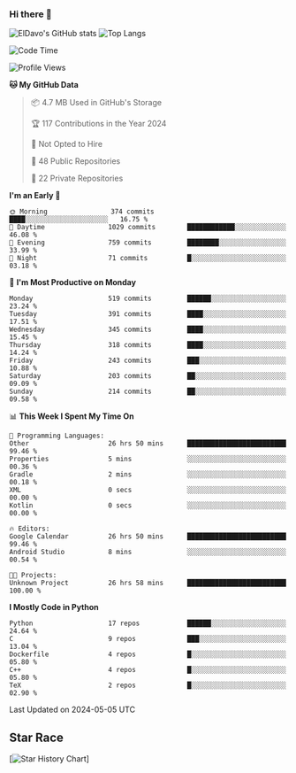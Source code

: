 ### Hi there 👋
![ElDavo's GitHub stats](https://github-readme-stats.vercel.app/api?username=ElDavoo&show_icons=true&theme=chartreuse-dark)
![Top Langs](https://github-readme-stats.vercel.app/api/top-langs/?username=ElDavoo&theme=chartreuse-dark&layout=compact)

<!--START_SECTION:waka-->
![Code Time](http://img.shields.io/badge/Code%20Time-1%2C293%20hrs-blue)

![Profile Views](http://img.shields.io/badge/Profile%20Views-5-blue)

**🐱 My GitHub Data** 

> 📦 4.7 MB Used in GitHub's Storage 
 > 
> 🏆 117 Contributions in the Year 2024
 > 
> 🚫 Not Opted to Hire
 > 
> 📜 48 Public Repositories 
 > 
> 🔑 22 Private Repositories 
 > 
**I'm an Early 🐤** 

```text
🌞 Morning                374 commits         ████░░░░░░░░░░░░░░░░░░░░░   16.75 % 
🌆 Daytime                1029 commits        ████████████░░░░░░░░░░░░░   46.08 % 
🌃 Evening                759 commits         ████████░░░░░░░░░░░░░░░░░   33.99 % 
🌙 Night                  71 commits          █░░░░░░░░░░░░░░░░░░░░░░░░   03.18 % 
```
📅 **I'm Most Productive on Monday** 

```text
Monday                   519 commits         ██████░░░░░░░░░░░░░░░░░░░   23.24 % 
Tuesday                  391 commits         ████░░░░░░░░░░░░░░░░░░░░░   17.51 % 
Wednesday                345 commits         ████░░░░░░░░░░░░░░░░░░░░░   15.45 % 
Thursday                 318 commits         ████░░░░░░░░░░░░░░░░░░░░░   14.24 % 
Friday                   243 commits         ███░░░░░░░░░░░░░░░░░░░░░░   10.88 % 
Saturday                 203 commits         ██░░░░░░░░░░░░░░░░░░░░░░░   09.09 % 
Sunday                   214 commits         ██░░░░░░░░░░░░░░░░░░░░░░░   09.58 % 
```


📊 **This Week I Spent My Time On** 

```text
💬 Programming Languages: 
Other                    26 hrs 50 mins      █████████████████████████   99.46 % 
Properties               5 mins              ░░░░░░░░░░░░░░░░░░░░░░░░░   00.36 % 
Gradle                   2 mins              ░░░░░░░░░░░░░░░░░░░░░░░░░   00.18 % 
XML                      0 secs              ░░░░░░░░░░░░░░░░░░░░░░░░░   00.00 % 
Kotlin                   0 secs              ░░░░░░░░░░░░░░░░░░░░░░░░░   00.00 % 

🔥 Editors: 
Google Calendar          26 hrs 50 mins      █████████████████████████   99.46 % 
Android Studio           8 mins              ░░░░░░░░░░░░░░░░░░░░░░░░░   00.54 % 

🐱‍💻 Projects: 
Unknown Project          26 hrs 58 mins      █████████████████████████   100.00 % 
```

**I Mostly Code in Python** 

```text
Python                   17 repos            ██████░░░░░░░░░░░░░░░░░░░   24.64 % 
C                        9 repos             ███░░░░░░░░░░░░░░░░░░░░░░   13.04 % 
Dockerfile               4 repos             █░░░░░░░░░░░░░░░░░░░░░░░░   05.80 % 
C++                      4 repos             █░░░░░░░░░░░░░░░░░░░░░░░░   05.80 % 
TeX                      2 repos             █░░░░░░░░░░░░░░░░░░░░░░░░   02.90 % 
```




 Last Updated on 2024-05-05 UTC
<!--END_SECTION:waka-->

## Star Race

[![Star History Chart](https://api.star-history.com/svg?repos=ElDavoo/WhatsApp-Crypt14-Crypt15-Decrypter,ElDavoo/TuringOS,EliteAndroidApps/WhatsApp-Crypt12-Decrypter,KnugiHK/Whatsapp-Chat-Exporter&type=Date)]
